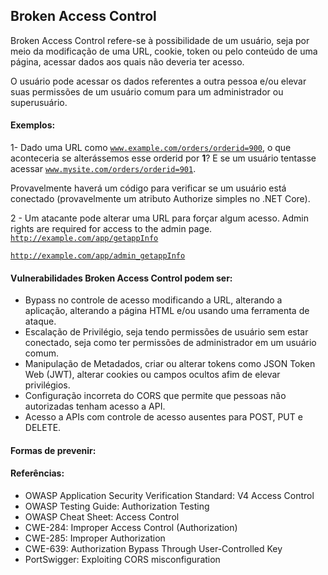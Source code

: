 ## Broken Access Control 

Broken Access Control refere-se à possibilidade de um usuário, seja por meio da modificação de uma URL, cookie, token ou pelo conteúdo de uma página, acessar dados aos quais não deveria ter acesso. 

O usuário pode acessar os dados referentes a outra pessoa e/ou elevar suas permissões de um usuário comum para um administrador ou superusuário.

#### Exemplos: 

1- Dado uma URL como <code>www.example.com/orders/orderid=900</code>, o que aconteceria se alterássemos esse orderid por **1**? 
E se um usuário tentasse acessar <code>www.mysite.com/orders/orderid=901</code>.

Provavelmente haverá um código para verificar se um usuário está conectado (provavelmente um atributo Authorize simples no .NET Core).


2 - Um atacante pode alterar uma URL para forçar algum acesso. Admin rights are required for access to the admin page.
<code>http://example.com/app/getappInfo</code>

<code>http://example.com/app/admin_getappInfo</code>


#### Vulnerabilidades Broken Access Control podem ser:

- Bypass no controle de acesso modificando a URL, alterando a aplicação, alterando a página HTML e/ou usando uma ferramenta de ataque. 
- Escalação de Privilégio, seja tendo permissões de usuário sem estar conectado, seja como ter permissões de administrador em um usuário comum. 
- Manipulação de Metadados, criar ou alterar tokens como JSON Token Web (JWT), alterar cookies ou campos ocultos afim de elevar privilégios. 
- Configuração incorreta do CORS que permite que pessoas não autorizadas tenham acesso a API. 
- Acesso a APIs com controle de acesso ausentes para POST, PUT e DELETE. 

#### Formas de prevenir:




#### Referências:
* OWASP Application Security Verification Standard: V4 Access Control
* OWASP Testing Guide: Authorization Testing
* OWASP Cheat Sheet: Access Control
* CWE-284: Improper Access Control (Authorization)
* CWE-285: Improper Authorization
* CWE-639: Authorization Bypass Through User-Controlled Key
* PortSwigger: Exploiting CORS misconfiguration
